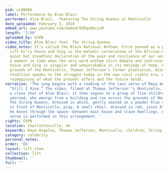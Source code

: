 ```yaml
---
pid: vid0066
label: Performance by Aloe Blacc
performer: Aloe Blacc,  featuring The String Queens at Monticello
date_uploaded: February 3, 2019
embed_url: www.youtube.com/embed/01RqzNGcacM
length: '2:59'
uploaded_by: ESPN
video_title: Aloe Blacc feat. The String Queens
video_notes: It’s called the Black National Anthem. First penned as a poem in 1900,
  Lift Ev’ry Voice and Sing is the melodic cornerstone of the African-American experience—a
  quiet but steadfast declaration of the pain and resilience of our ancestors. In
  a moment in time when the very word anthem stirs debate and controversy, Lift E’vry
  Voice and Sing is singular and unmistakable in its message of hope. Filmed on the
  grounds of the Monticello, Thomas Jefferson’s former plantation, Aloe Blacc’s modern-day
  rendition speaks to the struggle today in the new civil rights era, with a brilliant
  reimagining of what the present offers and the future holds.
narrative: 'The song begins with a reading of the last verse of Maya Angelou''s poem,
  “Still I Rise.” The video, filmed at Thomas Jefferson''s Monticello, begins with
  a close shot of Aloe Blacc; it then segues to a group of five children, beautifully
  adorned, who emerge from a building and run across the grounds of Monticello, giggling.
  The String Queens, dressed in white, gently seated on a powder blue settee stationed
  in front of Monticello, play. A small choir, dressed in red, joins Aloe Blacc as
  he moves through the space--between main house and slave dwellings. Only the first
  verse is performed in this arrangement. '
rights: ESPN
location: Charlottesville, VA
keywords: Maya Angelou, Thomas Jefferson, Monticello, children, String Queens
category: celebrity
personal_notes: 
order: '65'
layout: lift_item
collection: lift
thumbnail: ''
full: ''
---
```

